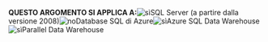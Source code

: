 <Token>**QUESTO ARGOMENTO SI APPLICA A:**![sì](media/yes.png)SQL Server (a partire dalla versione 2008)![no](media/no.png)Database SQL di Azure![sì](media/yes.png)Azure SQL Data Warehouse ![sì](media/yes.png)Parallel Data Warehouse </Token>

